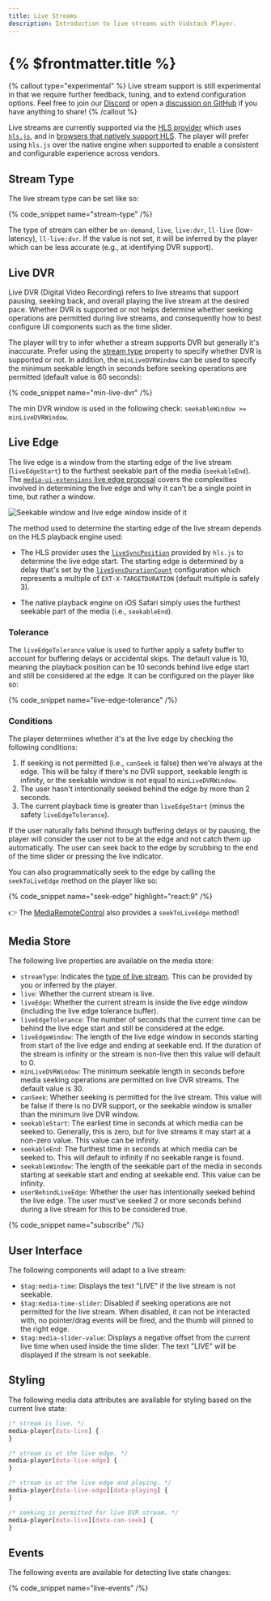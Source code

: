 ```yaml
---
title: Live Streams
description: Introduction to live streams with Vidstack Player.
---
```


# {% $frontmatter.title %}

{% callout type="experimental" %}
Live stream support is still experimental in that we require further feedback, tuning,
and to extend configuration options. Feel free to join our [Discord](https://discord.gg/QAjfh2gZE4) or open a [discussion on GitHub](https://github.com/vidstack/player/discussions)
if you have anything to share!
{% /callout %}

Live streams are currently supported via the [HLS provider](/docs/player/providers/hls)
which uses [`hls.js`](https://github.com/video-dev/hls.js/), and in
[browsers that natively support HLS](https://caniuse.com/http-live-streaming). The player
will prefer using `hls.js` over the native engine when supported to enable a consistent and
configurable experience across vendors.

## Stream Type

The live stream type can be set like so:

{% code_snippet name="stream-type" /%}

The type of stream can either be `on-demand`, `live`, `live:dvr`, `ll-live` (low-latency),
`ll-live:dvr`. If the value is not set, it will be inferred by the player which can be less
accurate (e.g., at identifying DVR support).

## Live DVR

Live DVR (Digital Video Recording) refers to live streams that support pausing, seeking back, and
overall playing the live stream at the desired pace. Whether DVR is supported or not helps
determine whether seeking operations are permitted during live streams, and consequently how to
best configure UI components such as the time slider.

The player will try to infer whether a stream supports DVR but generally it's inaccurate. Prefer
using the [stream type](#stream-type) property to specify whether DVR is supported or not. In
addition, the `minLiveDVRWindow` can be used to specify the minimum seekable length in seconds
before seeking operations are permitted (default value is 60 seconds):

{% code_snippet name="min-live-dvr" /%}

The min DVR window is used in the following check: `seekableWindow >= minLiveDVRWindow`.

## Live Edge

The live edge is a window from the starting edge of the live stream (`liveEdgeStart`) to the furthest
seekable part of the media (`seekableEnd`). The
[`media-ui-extensions` live edge proposal](https://github.com/video-dev/media-ui-extensions/blob/main/proposals/0007-live-edge.md)
covers the complexities involved in determining the live edge and why it can't be a single point
in time, but rather a window.

![Seekable window and live edge window inside of it]($lib/img/live-edge-start.png)

The method used to determine the starting edge of the live stream depends on the HLS playback
engine used:

- The HLS provider uses the
  [`liveSyncPosition`](https://github.com/video-dev/hls.js/blob/master/docs/API.md#hlslivesyncposition)
  provided by `hls.js` to determine the live edge start. The starting edge is determined by a delay
  that's set by the
  [`liveSyncDurationCount`](https://github.com/video-dev/hls.js/blob/master/docs/API.md#livesyncdurationcount)
  configuration which represents a multiple of `EXT-X-TARGETDURATION` (default multiple is safely 3).

- The native playback engine on iOS Safari simply uses the furthest seekable part of the media
  (i.e., `seekableEnd`).

### Tolerance

The `liveEdgeTolerance` value is used to further apply a safety buffer to account for
buffering delays or accidental skips. The default value is 10, meaning the playback position can
be 10 seconds behind live edge start and still be considered at the edge. It can be configured
on the player like so:

{% code_snippet name="live-edge-tolerance" /%}

### Conditions

The player determines whether it's at the live edge by checking the following conditions:

1. If seeking is not permitted (i.e., `canSeek` is false) then we're always at the edge. This will
   be falsy if there's no DVR support, seekable length is infinity, or the seekable window is not
   equal to `minLiveDVRWindow`.
2. The user hasn't intentionally seeked behind the edge by more than 2 seconds.
3. The current playback time is greater than `liveEdgeStart` (minus the
   safety `liveEdgeTolerance`).

If the user naturally falls behind through buffering delays or by pausing, the player will consider
the user not to be at the edge and not catch them up automatically. The user can seek back to the
edge by scrubbing to the end of the time slider or pressing the live indicator.

You can also programmatically seek to the edge by calling the `seekToLiveEdge` method on
the player like so:

{% code_snippet name="seek-edge" highlight="react:9" /%}

👉 The [MediaRemoteControl](/docs/react/player/core-concepts/state#updating) also provides a
`seekToLiveEdge` method!

## Media Store

The following live properties are available on the media store:

- `streamType`: Indicates the [type of live stream](#stream-type). This can be provided by you or
  inferred by the player.
- `live`: Whether the current stream is live.
- `liveEdge`: Whether the current stream is inside the live edge window (including the live
  edge tolerance buffer).
- `liveEdgeTolerance`: The number of seconds that the current time can be behind the live edge
  start and still be considered at the edge.
- `liveEdgeWindow`: The length of the live edge window in seconds starting from start of the live
  edge and ending at seekable end. If the duration of the stream is infinity or the stream is
  non-live then this value will default to 0.
- `minLiveDVRWindow`: The minimum seekable length in seconds before media seeking operations are
  permitted on live DVR streams. The default value is 30.
- `canSeek`: Whether seeking is permitted for the live stream. This value will be false if there
  is no DVR support, or the seekable window is smaller than the minimum live DVR window.
- `seekableStart`: The earliest time in seconds at which media can be seeked to. Generally,
  this is zero, but for live streams it may start at a non-zero value. This value can be infinity.
- `seekableEnd`: The furthest time in seconds at which media can be seeked to. This will default to
  infinity if no seekable range is found.
- `seekableWindow`: The length of the seekable part of the media in seconds starting at seekable
  start and ending at seekable end. This value can be infinity.
- `userBehindLiveEdge`: Whether the user has intentionally seeked behind the live edge. The user
  must've seeked 2 or more seconds behind during a live stream for this to be considered
  true.

{% code_snippet name="subscribe" /%}

## User Interface

The following components will adapt to a live stream:

- `$tag:media-time`: Displays the text "LIVE" if the live stream is not seekable.
- `$tag:media-time-slider`: Disabled if seeking operations are not permitted for the live stream.
  When disabled, it can not be interacted with, no pointer/drag events will be fired, and the
  thumb will pinned to the right edge.
- `$tag:media-slider-value`: Displays a negative offset from the current live time when used
  inside the time slider. The text "LIVE" will be displayed if the stream is not seekable.

## Styling

The following media data attributes are available for styling based on the current live state:

```css
/* stream is live. */
media-player[data-live] {
}

/* stream is at the live edge. */
media-player[data-live-edge] {
}

/* stream is at the live edge and playing. */
media-player[data-live-edge][data-playing] {
}

/* seeking is permitted for live DVR stream. */
media-player[data-live][data-can-seek] {
}
```

## Events

The following events are available for detecting live state changes:

{% code_snippet name="live-events" /%}
